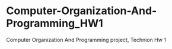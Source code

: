 # Computer-Organization-And-Programming_HW1
Computer Organization And Programming project, Technion Hw 1 
